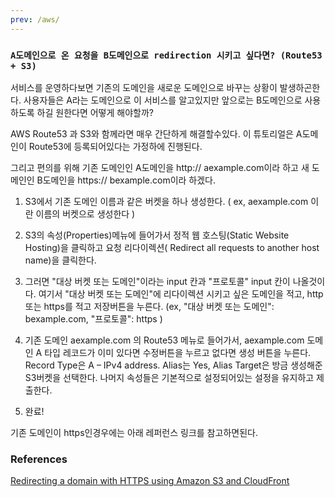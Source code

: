 ```yaml
---
prev: /aws/
---
```

### `A도메인으로 온 요청을 B도메인으로 redirection 시키고 싶다면? (Route53 + S3)`

서비스를 운영하다보면 기존의 도메인을 새로운 도메인으로 바꾸는 상황이 발생하곤한다. 
사용자들은 A라는 도메인으로 이 서비스를 알고있지만 앞으로는 B도메인으로 사용하도록 하길 원한다면 어떻게 해야할까?

AWS Route53 과 S3와 함께라면 매우 간단하게 해결할수있다. 이 튜토리얼은 A도메인이 Route53에 등록되어있다는 가정하에 진행된다.

그리고 편의를 위해 기존 도메인인 A도메인을 http:// aexample.com이라 하고 새 도메인인 B도메인을 https:// bexample.com이라 하겠다.

1. S3에서 기존 도메인 이름과 같은 버켓을 하나 생성한다. ( ex, aexample.com 이란 이름의 버켓으로 생성한다 )

2. S3의 속성(Properties)메뉴에 들어가서 정적 웹 호스팅(Static Website Hosting)을 클릭하고 요청 리다이렉션( Redirect all requests to another host name)을 클릭한다.

3. 그러면 "대상 버켓 또는 도메인"이라는 input 칸과 "프로토콜" input 칸이 나올것이다. 여기서 "대상 버켓 또는 도메인"에  리다이렉션 시키고 싶은 도메인을 적고, http또는 https를 적고 저장버튼을 누른다.
(ex, "대상 버켓 또는 도메인": bexample.com, "프로토콜": https ) 

4. 기존 도메인 aexample.com 의 Route53 메뉴로 들어가서, aexample.com 도메인 A 타입 레코드가 이미 있다면 수정버튼을 누르고 없다면 생성 버튼을 누른다. 
Record Type은 A – IPv4 address. Alias는 Yes, Alias Target은 방금 생성해준 S3버켓을 선택한다. 나머지 속성들은 기본적으로 설정되어있는 설정을 유지하고 제출한다.

5. 완료!

기존 도메인이 https인경우에는 아래 레퍼런스 링크를 참고하면된다.

### References

[Redirecting a domain with HTTPS using Amazon S3 and CloudFront
](https://simonecarletti.com/blog/2016/08/redirect-domain-https-amazon-cloudfront/)
